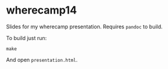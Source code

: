 wherecamp14
===========

Slides for my wherecamp presentation. Requires ```pandoc``` to build.

To build just run:

	make

And open ```presentation.html```.
